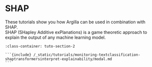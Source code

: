 # SHAP

These tutorials show you how Argilla can be used in combination with SHAP.\
SHAP (SHapley Additive exPlanations) is a game theoretic approach to explain the output of any machine learning model.

````{grid} 1 1 2 2
:class-container: tuto-section-2

```{include} /_static/tutorials/monitoring-textclassification-shaptransformersinterpret-explainability/modal.md
```
````
